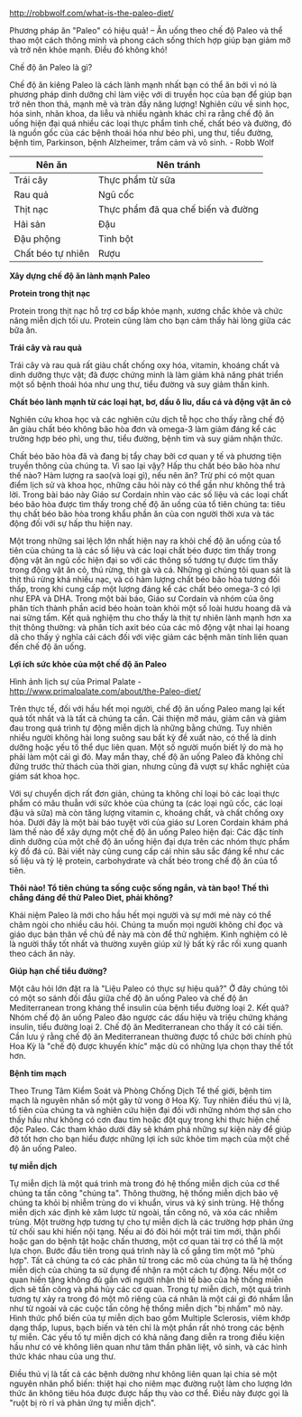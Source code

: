 http://robbwolf.com/what-is-the-paleo-diet/

Phương pháp ăn "Paleo" có hiệu quả! – Ăn uống theo chế độ Paleo và thể thao một cách thông minh và phong cách sống thích hợp giúp bạn giảm mỡ và trở nên khỏe mạnh. Điều đó không khó!

Chế độ ăn Paleo là gì?

Chế độ ăn kiêng Paleo là cách lành mạnh nhất bạn có thể ăn bởi vì nó là phương pháp dinh dưỡng chỉ làm việc với di truyền học của bạn để giúp bạn trở nên thon thả, mạnh mẽ và tràn đầy năng lượng! Nghiên cứu về sinh học, hóa sinh, nhãn khoa, da liễu và nhiều ngành khác chỉ ra rằng chế độ ăn uống hiện đại quá nhiều các loại thực phẩm tinh chế, chất béo và đường, đó là nguồn gốc của các bệnh thoái hóa như béo phì, ung thư, tiểu đường, bệnh tim, Parkinson, bệnh Alzheimer, trầm cảm và vô sinh. - Robb Wolf

| **Nên ăn** | **Nên tránh** |
| --- | --- |
| Trái cây | Thực phẩm từ sữa |
| Rau quả | Ngũ cốc |
| Thịt nạc | Thực phẩm đã qua chế biến và đường |
| Hải sản | Đậu |
| Đậu phộng | Tinh bột |
| Chất béo tự nhiên | Rượu |

**Xây dựng chế độ ăn lành mạnh Paleo**

**Protein trong thịt nạc**

Protein trong thịt nạc hỗ trợ cơ bắp khỏe mạnh, xương chắc khỏe và chức năng miễn dịch tối ưu. Protein cũng làm cho bạn cảm thấy hài lòng giữa các bữa ăn.

**Trái cây và rau quả**

Trái cây và rau quả rất giàu chất chống oxy hóa, vitamin, khoáng chất và dinh dưỡng thực vật; đã được chứng minh là làm giảm khả năng phát triển một số bệnh thoái hóa như ung thư, tiểu đường và suy giảm thần kinh.

**Chất béo lành mạnh từ các loại hạt, bơ, dầu ô liu, dầu cá và động vật ăn cỏ**

Nghiên cứu khoa học và các nghiên cứu dịch tễ học cho thấy rằng chế độ ăn giàu chất béo không bão hòa đơn và omega-3 làm giảm đáng kể các trường hợp béo phì, ung thư, tiểu đường, bệnh tim và suy giảm nhận thức.

Chất béo bão hòa đã và đang bị tẩy chay bởi cơ quan y tế và phương tiện truyền thông của chúng ta. Vì sao lại vậy? Hấp thu chất béo bão hòa như thế nào? Hàm lượng ra sao(và loại gì), nếu nên ăn? Trừ phi có một quan điểm lịch sử và khoa học, những câu hỏi này có thể gần như không thể trả lời. Trong bài báo này Giáo sư Cordain nhìn vào các số liệu và các loại chất béo bão hòa được tìm thấy trong chế độ ăn uống của tổ tiên chúng ta: tiêu thụ chất béo bão hòa trong khẩu phần ăn của con người thời xưa và tác động đối với sự hấp thu hiện nay.

Một trong những sai lệch lớn nhất hiện nay ra khỏi chế độ ăn uống của tổ tiên của chúng ta là các số liệu và các loại chất béo được tìm thấy trong động vật ăn ngũ cốc hiện đại so với các thông số tương tự được tìm thấy trong động vật ăn cỏ, thú rừng, thịt gà và cá. Những gì chúng tôi quan sát là thịt thú rừng khá nhiều nạc, và có hàm lượng chất béo bão hòa tương đối thấp, trong khi cung cấp một lượng đáng kể các chất béo omega-3 có lợi như EPA và DHA. Trong một bài báo, Giáo sư Cordain và nhóm của ông phân tích thành phần acid béo hoàn toàn khỏi một số loài hươu hoang dã và nai sừng tấm. Kết quả nghiệm thu cho thấy là thịt tự nhiên lành mạnh hơn xa thịt thông thường: và phân tích axit béo của các mô động vật nhai lại hoang dã cho thấy ý nghĩa cải cách đối với việc giảm các bệnh mãn tính liên quan đến chế độ ăn uống.

**Lợi ích sức khỏe của một chế độ ăn Paleo**

Hình ảnh lịch sự của Primal Palate - http://www.primalpalate.com/about/the-Paleo-diet/

Trên thực tế, đối với hầu hết mọi người, chế độ ăn uống Paleo mang lại kết quả tốt nhất và là tất cả chúng ta cần. Cải thiện mỡ máu, giảm cân và giảm đau trong quá trình tự động miễn dịch là những bằng chứng. Tuy nhiên nhiều người không hài long suông sau bất kỳ đề xuất nào, có thể là dinh dưỡng hoặc yếu tố thể dục liên quan. Một số người muốn biết lý do mà họ phải làm một cái gì đó. May mắn thay, chế độ ăn uống Paleo đã không chỉ đứng trước thử thách của thời gian, nhưng cũng đã vượt sự khắc nghiệt của giám sát khoa học.

Với sự chuyển dịch rất đơn giản, chúng ta không chỉ loại bỏ các loại thực phẩm có mâu thuẫn với sức khỏe của chúng ta (các loại ngũ cốc, các loại đậu và sữa) mà còn tăng lượng vitamin c, khoáng chất, và chất chống oxy hóa. Dưới đây là một bài báo tuyệt vời của giáo sư Loren Cordain khám phá làm thế nào để xây dựng một chế độ ăn uống Paleo hiện đại: Các đặc tính dinh dưỡng của một chế độ ăn uống hiện đại dựa trên các nhóm thực phẩm kỳ đồ đá cũ. Bài viết này cũng cung cấp cái nhìn sâu sắc đáng kể như các số liệu và tỷ lệ protein, carbohydrate và chất béo trong chế độ ăn của tổ tiên.

**Thôi nào! Tổ tiên chúng ta sống cuộc sống ngắn, và tàn bạo! Thế thì chẳng đáng để thử Paleo Diet, phải không?**

Khái niệm Paleo là mới cho hầu hết mọi người và sự mới mẻ này có thể châm ngòi cho nhiều câu hỏi. Chúng ta muốn mọi người không chỉ đọc và giáo dục bản thân về chủ đề này mà còn để thử nghiệm. Kinh nghiệm có lẽ là người thầy tốt nhất và thường xuyên giúp xử lý bất kỳ rắc rối xung quanh theo cách ăn này.

**Giúp hạn chế tiểu đường?**

Một câu hỏi lớn đặt ra là "Liệu Paleo có thực sự hiệu quả?" Ở đây chúng tôi có một so sánh đối đầu giữa chế độ ăn uống Paleo và chế độ ăn Mediterranean trong kháng thể insulin của bệnh tiểu đường loại 2. Kết quả? Nhóm chế độ ăn uống Paleo đảo ngược các dấu hiệu và triệu chứng kháng insulin, tiểu đường loại 2. Chế độ ăn Mediterranean cho thấy ít có cải tiến. Cần lưu ý rằng chế độ ăn Mediterranean thường được tổ chức bởi chính phủ Hoa Kỳ là "chế độ được khuyến khíc" mặc dù có những lựa chọn thay thế tốt hơn.

**Bệnh tim mạch**

Theo Trung Tâm Kiểm Soát và Phòng Chống Dịch Tể thế giới, bệnh tim mạch là nguyên nhân số một gây tử vong ở Hoa Kỳ. Tuy nhiên điều thú vị là, tổ tiên của chúng ta và nghiên cứu hiện đại đối với những nhóm thợ săn cho thấy hầu như không có cơn đau tim hoặc đột quỵ trong khi thực hiện chế độc Paleo. Các tham khảo dưới đây sẽ khám phá những sự kiện này để giúp đỡ tốt hơn cho bạn hiểu được những lợi ích sức khỏe tim mạch của một chế độ ăn uống Paleo.

**tự miễn dịch**

Tự miễn dịch là một quá trình mà trong đó hệ thống miễn dịch của cơ thể chúng ta tấn công "chúng ta". Thông thường, hệ thống miễn dịch bảo vệ chúng ta khỏi bị nhiễm trùng do vi khuẩn, virus và ký sinh trùng. Hệ thống miễn dịch xác định kẻ xâm lược từ ngoài, tấn công nó, và xóa các nhiễm trùng. Một trường hợp tương tự cho tự miễn dịch là các trường hợp phản ứng từ chối sau khi hiến nội tạng. Nếu ai đó đòi hỏi một trái tim mới, thận phổi hoặc gan do bệnh tật hoặc chấn thương, một cơ quan tài trợ có thể là một lựa chọn. Bước đầu tiên trong quá trình này là cố gắng tìm một mô "phù hợp". Tất cả chúng ta có các phân tử trong các mô của chúng ta là hệ thống miễn dịch của chúng ta sử dụng để nhận ra một cách tự động. Nếu một cơ quan hiến tặng không đủ gần với người nhận thì tế bào của hệ thống miễn dịch sẽ tấn công và phá hủy các cơ quan. Trong tự miễn dịch, một quá trình tương tự xảy ra trong đó một mô riêng của cá nhân là một cái gì đó nhầm lẫn như từ ngoài và các cuộc tấn công hệ thống miễn dịch "bị nhầm" mô này. Hình thức phổ biến của tự miễn dịch bao gồm Multiple Sclerosis, viêm khớp dạng thấp, lupus, bạch biến và tên chỉ là một phần rất nhỏ trong các bệnh tự miễn. Các yếu tố tự miễn dịch có khả năng đang diễn ra trong điều kiện hầu như có vẻ không liên quan như tâm thần phân liệt, vô sinh, và các hình thức khác nhau của ung thư.

Điều thú vị là tất cả các bệnh dường như không liên quan lại chia sẻ một nguyên nhân phổ biến: thiệt hại cho niêm mạc đường ruột làm cho lượng lớn thức ăn không tiêu hóa được được hấp thụ vào cơ thể. Điều này được gọi là "ruột bị rò rỉ và phản ứng tự miễn dịch".
